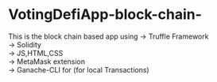 # VotingDefiApp-block-chain-
This is the block chain based app using 
-> Truffle Framework <br/>
-> Solidity <br/>
-> JS,HTML,CSS <br/>
-> MetaMask extension <br/>
-> Ganache-CLI for (for local Transactions) <br/>
